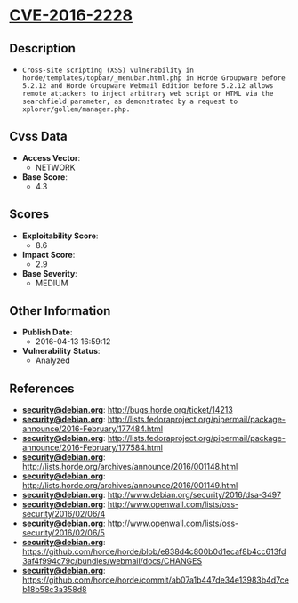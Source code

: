 
# [CVE-2016-2228](http://bugs.horde.org/ticket/14213)

## Description

- `Cross-site scripting (XSS) vulnerability in horde/templates/topbar/_menubar.html.php in Horde Groupware before 5.2.12 and Horde Groupware Webmail Edition before 5.2.12 allows remote attackers to inject arbitrary web script or HTML via the searchfield parameter, as demonstrated by a request to xplorer/gollem/manager.php.`

## Cvss Data

- **Access Vector**:
  - NETWORK
- **Base Score**:
  - 4.3

## Scores

- **Exploitability Score**:
  - 8.6
- **Impact Score**:
  - 2.9
- **Base Severity**:
  - MEDIUM

## Other Information

- **Publish Date**:
  - 2016-04-13 16:59:12
- **Vulnerability Status**:
  - Analyzed

## References

- **security@debian.org**: http://bugs.horde.org/ticket/14213
- **security@debian.org**: http://lists.fedoraproject.org/pipermail/package-announce/2016-February/177484.html
- **security@debian.org**: http://lists.fedoraproject.org/pipermail/package-announce/2016-February/177584.html
- **security@debian.org**: http://lists.horde.org/archives/announce/2016/001148.html
- **security@debian.org**: http://lists.horde.org/archives/announce/2016/001149.html
- **security@debian.org**: http://www.debian.org/security/2016/dsa-3497
- **security@debian.org**: http://www.openwall.com/lists/oss-security/2016/02/06/4
- **security@debian.org**: http://www.openwall.com/lists/oss-security/2016/02/06/5
- **security@debian.org**: https://github.com/horde/horde/blob/e838d4c800b0d1ecaf8b4cc613fd3af4f994c79c/bundles/webmail/docs/CHANGES
- **security@debian.org**: https://github.com/horde/horde/commit/ab07a1b447de34e13983b4d7ceb18b58c3a358d8
